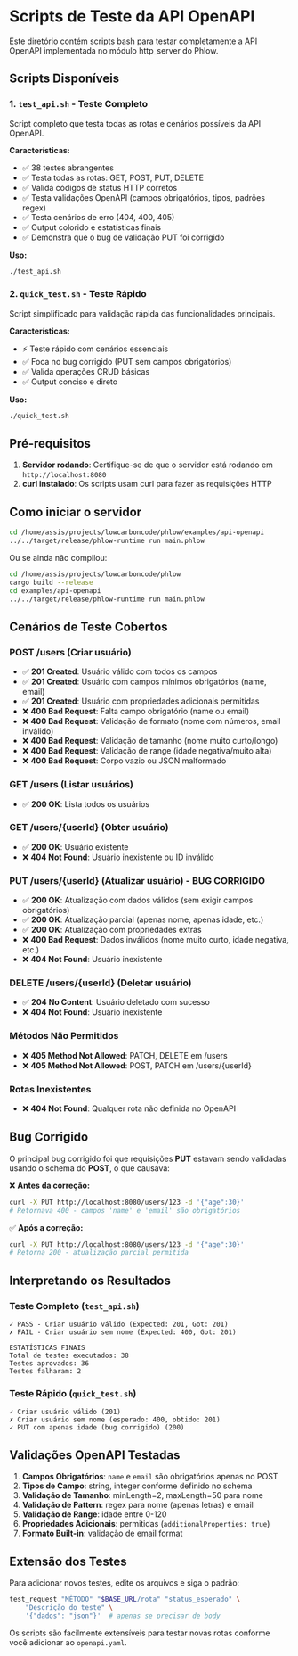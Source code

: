 # Scripts de Teste da API OpenAPI

Este diretório contém scripts bash para testar completamente a API OpenAPI implementada no módulo http_server do Phlow.

## Scripts Disponíveis

### 1. `test_api.sh` - Teste Completo
Script completo que testa todas as rotas e cenários possíveis da API OpenAPI.

**Características:**
- ✅ 38 testes abrangentes
- ✅ Testa todas as rotas: GET, POST, PUT, DELETE
- ✅ Valida códigos de status HTTP corretos
- ✅ Testa validações OpenAPI (campos obrigatórios, tipos, padrões regex)
- ✅ Testa cenários de erro (404, 400, 405)
- ✅ Output colorido e estatísticas finais
- ✅ Demonstra que o bug de validação PUT foi corrigido

**Uso:**
```bash
./test_api.sh
```

### 2. `quick_test.sh` - Teste Rápido
Script simplificado para validação rápida das funcionalidades principais.

**Características:**
- ⚡ Teste rápido com cenários essenciais
- ✅ Foca no bug corrigido (PUT sem campos obrigatórios)
- ✅ Valida operações CRUD básicas
- ✅ Output conciso e direto

**Uso:**
```bash
./quick_test.sh
```

## Pré-requisitos

1. **Servidor rodando**: Certifique-se de que o servidor está rodando em `http://localhost:8080`
2. **curl instalado**: Os scripts usam curl para fazer as requisições HTTP

## Como iniciar o servidor

```bash
cd /home/assis/projects/lowcarboncode/phlow/examples/api-openapi
../../target/release/phlow-runtime run main.phlow
```

Ou se ainda não compilou:
```bash
cd /home/assis/projects/lowcarboncode/phlow
cargo build --release
cd examples/api-openapi
../../target/release/phlow-runtime run main.phlow
```

## Cenários de Teste Cobertos

### POST /users (Criar usuário)
- ✅ **201 Created**: Usuário válido com todos os campos
- ✅ **201 Created**: Usuário com campos mínimos obrigatórios (name, email)
- ✅ **201 Created**: Usuário com propriedades adicionais permitidas
- ❌ **400 Bad Request**: Falta campo obrigatório (name ou email)
- ❌ **400 Bad Request**: Validação de formato (nome com números, email inválido)
- ❌ **400 Bad Request**: Validação de tamanho (nome muito curto/longo)
- ❌ **400 Bad Request**: Validação de range (idade negativa/muito alta)
- ❌ **400 Bad Request**: Corpo vazio ou JSON malformado

### GET /users (Listar usuários)
- ✅ **200 OK**: Lista todos os usuários

### GET /users/{userId} (Obter usuário)
- ✅ **200 OK**: Usuário existente
- ❌ **404 Not Found**: Usuário inexistente ou ID inválido

### PUT /users/{userId} (Atualizar usuário) - **BUG CORRIGIDO**
- ✅ **200 OK**: Atualização com dados válidos (sem exigir campos obrigatórios)
- ✅ **200 OK**: Atualização parcial (apenas nome, apenas idade, etc.)
- ✅ **200 OK**: Atualização com propriedades extras
- ❌ **400 Bad Request**: Dados inválidos (nome muito curto, idade negativa, etc.)
- ❌ **404 Not Found**: Usuário inexistente

### DELETE /users/{userId} (Deletar usuário)
- ✅ **204 No Content**: Usuário deletado com sucesso
- ❌ **404 Not Found**: Usuário inexistente

### Métodos Não Permitidos
- ❌ **405 Method Not Allowed**: PATCH, DELETE em /users
- ❌ **405 Method Not Allowed**: POST, PATCH em /users/{userId}

### Rotas Inexistentes
- ❌ **404 Not Found**: Qualquer rota não definida no OpenAPI

## Bug Corrigido

O principal bug corrigido foi que requisições **PUT** estavam sendo validadas usando o schema do **POST**, o que causava:

❌ **Antes da correção:**
```bash
curl -X PUT http://localhost:8080/users/123 -d '{"age":30}' 
# Retornava 400 - campos 'name' e 'email' são obrigatórios
```

✅ **Após a correção:**
```bash
curl -X PUT http://localhost:8080/users/123 -d '{"age":30}'
# Retorna 200 - atualização parcial permitida
```

## Interpretando os Resultados

### Teste Completo (`test_api.sh`)
```
✓ PASS - Criar usuário válido (Expected: 201, Got: 201)
✗ FAIL - Criar usuário sem nome (Expected: 400, Got: 201)

ESTATÍSTICAS FINAIS
Total de testes executados: 38
Testes aprovados: 36
Testes falharam: 2
```

### Teste Rápido (`quick_test.sh`)
```
✓ Criar usuário válido (201)
✗ Criar usuário sem nome (esperado: 400, obtido: 201)
✓ PUT com apenas idade (bug corrigido) (200)
```

## Validações OpenAPI Testadas

1. **Campos Obrigatórios**: `name` e `email` são obrigatórios apenas no POST
2. **Tipos de Campo**: string, integer conforme definido no schema
3. **Validação de Tamanho**: minLength=2, maxLength=50 para nome
4. **Validação de Pattern**: regex para nome (apenas letras) e email
5. **Validação de Range**: idade entre 0-120
6. **Propriedades Adicionais**: permitidas (`additionalProperties: true`)
7. **Formato Built-in**: validação de email format

## Extensão dos Testes

Para adicionar novos testes, edite os arquivos e siga o padrão:

```bash
test_request "MÉTODO" "$BASE_URL/rota" "status_esperado" \
    "Descrição do teste" \
    '{"dados": "json"}'  # apenas se precisar de body
```

Os scripts são facilmente extensíveis para testar novas rotas conforme você adicionar ao `openapi.yaml`.
